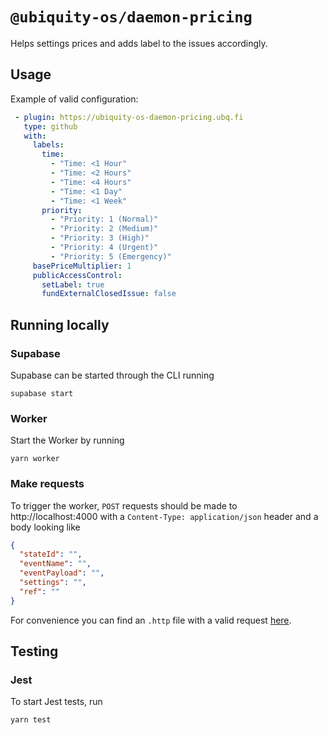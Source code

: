 # `@ubiquity-os/daemon-pricing`

Helps settings prices and adds label to the issues accordingly.

## Usage
Example of valid configuration:
```yml
 - plugin: https://ubiquity-os-daemon-pricing.ubq.fi
   type: github
   with:
     labels:
       time:
         - "Time: <1 Hour"
         - "Time: <2 Hours"
         - "Time: <4 Hours"
         - "Time: <1 Day"
         - "Time: <1 Week"
       priority:
         - "Priority: 1 (Normal)"
         - "Priority: 2 (Medium)"
         - "Priority: 3 (High)"
         - "Priority: 4 (Urgent)"
         - "Priority: 5 (Emergency)"
     basePriceMultiplier: 1
     publicAccessControl:
       setLabel: true
       fundExternalClosedIssue: false
```

## Running locally
### Supabase
Supabase can be started through the CLI running
```shell
supabase start
```

### Worker
Start the Worker by running
```shell
yarn worker
```

### Make requests
To trigger the worker, `POST` requests should be made to http://localhost:4000 with a `Content-Type: application/json`
header and a body
looking like
```json
{
  "stateId": "",
  "eventName": "",
  "eventPayload": "",
  "settings": "",
  "ref": ""
}
```
For convenience you can find an `.http` file with a valid request [here](/tests/http/request.http).

## Testing

### Jest
To start Jest tests, run
```shell
yarn test
```
